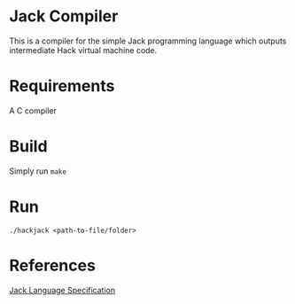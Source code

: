 # Jack Compiler
This is a compiler for the simple Jack programming language which outputs intermediate Hack virtual machine code.

# Requirements
A C compiler

# Build
Simply run `make`

# Run
`./hackjack <path-to-file/folder>`

# References
[Jack Language Specification](https://www.cs.huji.ac.il/course/2002/nand2tet/docs/ch_9_jack.pdf)